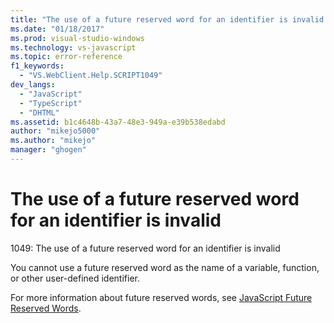 ```yaml
---
title: "The use of a future reserved word for an identifier is invalid | Microsoft Docs"
ms.date: "01/18/2017"
ms.prod: visual-studio-windows
ms.technology: vs-javascript
ms.topic: error-reference
f1_keywords: 
  - "VS.WebClient.Help.SCRIPT1049"
dev_langs: 
  - "JavaScript"
  - "TypeScript"
  - "DHTML"
ms.assetid: b1c4648b-43a7-48e3-949a-e39b538edabd
author: "mikejo5000"
ms.author: "mikejo"
manager: "ghogen"
---
```

# The use of a future reserved word for an identifier is invalid
1049: The use of a future reserved word for an identifier is invalid  
  
 You cannot use a future reserved word as the name of a variable, function, or other user-defined identifier.  
  
 For more information about future reserved words, see [JavaScript Future Reserved Words](../../javascript/reference/javascript-future-reserved-words.md).